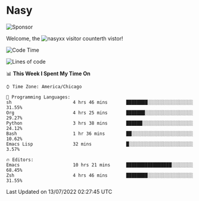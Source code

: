 # Nasy

<!--
<p align="center">
<img height="200" src="https://github-readme-stats.vercel.app/api?username=nasyxx&count_private=true&show_icons=true&theme=dracula&include_all_commits=true"/>
<img height="200" src="https://github-readme-stats.vercel.app/api/top-langs/?username=nasyxx&theme=dracula&hide=html,jupyter+notebook&count_private=true&show_icons=true"/>
</p>

  
----------------
-->

![Sponsor](https://img.shields.io/static/v1.svg?label=Sponsor&message=%E2%9D%A4&logo=GitHub&style=flat&color=pink)
 
Welcome, the ![nasyxx visitor counter](https://count.getloli.com/get/@nasyxx?theme=rule34)th vistor!
 
<!--START_SECTION:waka-->
![Code Time](http://img.shields.io/badge/Code%20Time-2%2C513%20hrs%2052%20mins-blue)

![Lines of code](https://img.shields.io/badge/From%20Hello%20World%20I%27ve%20Written-5%20Million%20lines%20of%20code-blue)

📊 **This Week I Spent My Time On** 

```text
⌚︎ Time Zone: America/Chicago

💬 Programming Languages: 
sh                       4 hrs 46 mins       ████████░░░░░░░░░░░░░░░░░   31.55% 
Org                      4 hrs 25 mins       ███████░░░░░░░░░░░░░░░░░░   29.27% 
Python                   3 hrs 38 mins       ██████░░░░░░░░░░░░░░░░░░░   24.12% 
Bash                     1 hr 36 mins        ██░░░░░░░░░░░░░░░░░░░░░░░   10.62% 
Emacs Lisp               32 mins             █░░░░░░░░░░░░░░░░░░░░░░░░   3.57%

🔥 Editors: 
Emacs                    10 hrs 21 mins      █████████████████░░░░░░░░   68.45% 
Zsh                      4 hrs 46 mins       ████████░░░░░░░░░░░░░░░░░   31.55%

```


 Last Updated on 13/07/2022 02:27:45 UTC
<!--END_SECTION:waka-->

<!-- ![visitors](https://visitor-badge.laobi.icu/badge?page_id=nasyxx.nasyxx) -->
